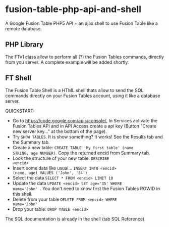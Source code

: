 fusion-table-php-api-and-shell
==============================

A Google Fusion Table PHP5 API + an ajax shell to use Fusion Table like a remote database.

PHP Library
------------------------------
The FTv1 class allow to perform all (?) the Fusion Tables commands, directly from you server. A complete example will be added shortly.

FT Shell
------------------------------
The Fusion Table Shell is a HTML shell thats allow to send the SQL commands directly on your Fusion Tables account, using it like a database server.

QUICKSTART:

- Go to https://code.google.com/apis/console/, In Services activate the Fusion Tables API and in API Access create a api key (Button "Create new server key..." at the bottom of the page).
- Try <code>SHOW TABLES</code>. It is show something? It works! See the Results tab and the Summary tab.
- Create a new table: <code>CREATE TABLE 'My first table' (name STRING, age NUMBER)</code>. Copy the returned encid from Summary tab.
- Look the structure of your new table: <code>DESCRIBE &lt;encid&gt;</code>
- Insert some data like usual... <code>INSERT INTO &lt;encid&gt; (name, age) VALUES ('John', '34')</code>
- Select the data <code>SELECT * FROM &lt;encid&gt; LIMIT 10 </code>
- Update the data <code>UPDATE &lt;encid&gt; SET age='35' WHERE name='John' </code>. You don't need to know first the Fusion Tables ROWID in this shell.
- Delete from your table <code>DELETE FROM &lt;encid&gt; WHERE name='John'</code>
- Drop your table: <code>DROP TABLE &lt;encid&gt;</code>

The SQL documentation is already in the shell (tab SQL Reference).
			



